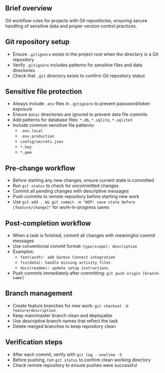 ## Brief overview
Git workflow rules for projects with Git repositories, ensuring secure handling of sensitive data and proper version control practices.

## Git repository setup
- Ensure `.gitignore` exists in the project root when the directory is a Git repository
- Verify `.gitignore` includes patterns for sensitive files and data directories
- Check that `.git` directory exists to confirm Git repository status

## Sensitive file protection
- Always include `.env` files in `.gitignore` to prevent password/token exposure
- Ensure `data/` directories are ignored to prevent data file commits
- Add patterns for database files: `*.db`, `*.sqlite`, `*.sqlite3`
- Include common sensitive file patterns:
  - `.env.local`
  - `.env.production`
  - `config/secrets.json`
  - `*.key`
  - `*.pem`

## Pre-change workflow
- Before starting any new changes, ensure current state is committed
- Run `git status` to check for uncommitted changes
- Commit all pending changes with descriptive messages
- Push commits to remote repository before starting new work
- Use `git add . && git commit -m "WIP: save state before [feature/change]"` for work-in-progress saves

## Post-completion workflow
- When a task is finished, commit all changes with meaningful commit messages
- Use conventional commit format: `type(scope): description`
- Examples:
  - `feat(auth): add Garmin Connect integration`
  - `fix(data): handle missing activity files`
  - `docs(readme): update setup instructions`
- Push commits immediately after committing: `git push origin [branch-name]`

## Branch management
- Create feature branches for new work: `git checkout -b feature/description`
- Keep main/master branch clean and deployable
- Use descriptive branch names that reflect the task
- Delete merged branches to keep repository clean

## Verification steps
- After each commit, verify with `git log --oneline -5`
- Before pushing, run `git status` to confirm clean working directory
- Check remote repository to ensure pushes were successful